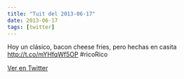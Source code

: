 ```yaml
---
title: "Tuit del 2013-06-17"
date: 2013-06-17
tags: [twitter]
---
```


Hoy un clásico, bacon cheese fries, pero hechas en casita http://t.co/mYHfqWf5OP #ricoRico



[Ver en Twitter](https://twitter.com/i/web/status/346635726257012737)
